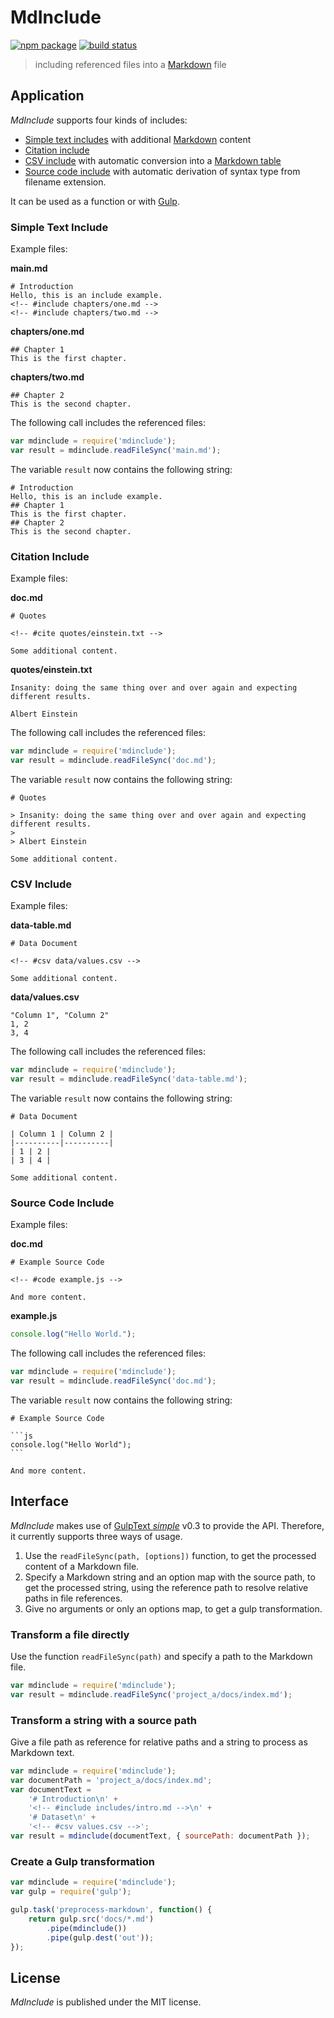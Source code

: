# MdInclude

[![npm package][npm-img]][npm-url]
[![build status][travis-img]][travis-url]

> including referenced files into a [Markdown] file

## Application

_MdInclude_ supports four kinds of includes:

* [Simple text includes](#simple-text-include) with additional [Markdown] content
* [Citation include](#citation-include)
* [CSV include](#csv-include) with automatic conversion into a [Markdown table][mdtables]
* [Source code include](#source-code-include) with automatic derivation of syntax type from filename extension.

It can be used as a function or with [Gulp].

### Simple Text Include

Example files:

**main.md**

```
# Introduction
Hello, this is an include example.
<!-- #include chapters/one.md -->
<!-- #include chapters/two.md -->
```

**chapters/one.md**

```
## Chapter 1
This is the first chapter.
```

**chapters/two.md**

```
## Chapter 2
This is the second chapter.
```

The following call includes the referenced files:

```js
var mdinclude = require('mdinclude');
var result = mdinclude.readFileSync('main.md');
```

The variable `result` now contains the following string:

```
# Introduction
Hello, this is an include example.
## Chapter 1
This is the first chapter.
## Chapter 2
This is the second chapter.
```

### Citation Include

Example files:

**doc.md**

```
# Quotes

<!-- #cite quotes/einstein.txt -->

Some additional content.
```

**quotes/einstein.txt**

```
Insanity: doing the same thing over and over again and expecting different results.

Albert Einstein
```

The following call includes the referenced files:

```js
var mdinclude = require('mdinclude');
var result = mdinclude.readFileSync('doc.md');
```

The variable `result` now contains the following string:

```
# Quotes

> Insanity: doing the same thing over and over again and expecting different results.
> 
> Albert Einstein

Some additional content.
```

### CSV Include

Example files:

**data-table.md**

```
# Data Document

<!-- #csv data/values.csv -->

Some additional content.
```

**data/values.csv**

```csv
"Column 1", "Column 2"
1, 2
3, 4
```

The following call includes the referenced files:

```js
var mdinclude = require('mdinclude');
var result = mdinclude.readFileSync('data-table.md');
```

The variable `result` now contains the following string:

```
# Data Document

| Column 1 | Column 2 |
|----------|----------|
| 1 | 2 |
| 3 | 4 |

Some additional content.
```

### Source Code Include

Example files:

**doc.md**

```
# Example Source Code

<!-- #code example.js -->

And more content.
```

**example.js**

```js
console.log("Hello World.");
```

The following call includes the referenced files:

```js
var mdinclude = require('mdinclude');
var result = mdinclude.readFileSync('doc.md');
```

The variable `result` now contains the following string:

    # Example Source Code
    
    ```js
    console.log("Hello World");
    ```
    
    And more content.

## Interface

_MdInclude_ makes use of [GulpText _simple_][gulp-text-simple] v0.3 to provide the API.
Therefore, it currently supports three ways of usage.

1. Use the `readFileSync(path, [options])` function, to get the processed
   content of a Markdown file.
2. Specify a Markdown string and an option map with the source path,
   to get the processed string, using the reference path to resolve
   relative paths in file references.
3. Give no arguments or only an options map, to get a gulp transformation.

### Transform a file directly

Use the function `readFileSync(path)` and specify a path to the Markdown file.

```js
var mdinclude = require('mdinclude');
var result = mdinclude.readFileSync('project_a/docs/index.md');
```

### Transform a string with a source path

Give a file path as reference for relative paths and a string
to process as Markdown text.

```js
var mdinclude = require('mdinclude');
var documentPath = 'project_a/docs/index.md';
var documentText =
	'# Introduction\n' +
	'<!-- #include includes/intro.md -->\n' +
	'# Dataset\n' +
	'<!-- #csv values.csv -->';
var result = mdinclude(documentText, { sourcePath: documentPath });
```

### Create a Gulp transformation

```js
var mdinclude = require('mdinclude');
var gulp = require('gulp');

gulp.task('preprocess-markdown', function() {
	return gulp.src('docs/*.md')
		.pipe(mdinclude())
		.pipe(gulp.dest('out'));
});
```

## License

_MdInclude_ is published under the MIT license.

[npm-url]: https://www.npmjs.com/package/mdinclude
[npm-img]: https://img.shields.io/npm/v/mdinclude.svg
[travis-img]: https://img.shields.io/travis/mastersign/mdinclude/master.svg
[travis-url]: https://travis-ci.org/mastersign/mdinclude
[Gulp]: http://gulpjs.com
[Markdown]: https://daringfireball.net/projects/markdown/
[mdtables]: https://michelf.ca/projects/php-markdown/extra/#table
[gulp-text-simple]: https://www.npmjs.com/package/gulp-text-simple
